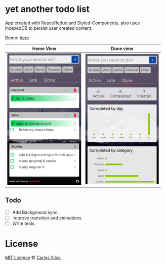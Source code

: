 # yet another todo list

App created with React/Redux and Styled-Components, also uses IndexedDB to persist user created content.

Demo: [here](https://carlosqsilva.github.io/yatl/)

|           Home View            |           Done view            |
| :----------------------------: | :----------------------------: |
| ![screen 1](./screenshot1.png) | ![screen 2](./screenshot2.png) |

## Todo

- [ ] Add Background sync.
- [ ] Improve transition and animations.
- [ ] Write tests.

# License

[MIT License](./LICENSE) © [Carlos Silva](carloseng.com)
